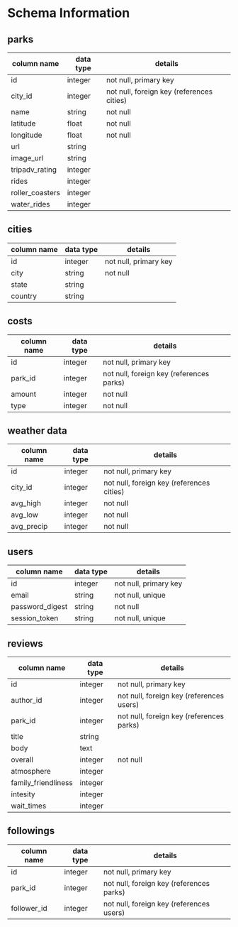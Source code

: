 # Schema Information

## parks
column name          | data type | details
---------------------|-----------|-----------------------
id                   | integer   | not null, primary key
city_id              | integer   | not null, foreign key (references cities)
name                 | string    | not null
latitude             | float     | not null
longitude            | float     | not null
url                  | string    |
image_url            | string    |
tripadv_rating       | integer   |
rides                | integer   |
roller_coasters      | integer   |
water_rides          | integer   |

## cities
column name | data type | details
------------|-----------|-----------------------
id          | integer   | not null, primary key
city        | string    | not null
state       | string    |
country     | string    |

## costs
column name | data type | details
------------|-----------|-----------------------
id          | integer   | not null, primary key
park_id     | integer   | not null, foreign key (references parks)
amount      | integer   | not null
type        | integer   | not null

## weather data
column name | data type | details
------------|-----------|-----------------------
id          | integer   | not null, primary key
city_id     | integer   | not null, foreign key (references cities)
avg_high    | integer   | not null
avg_low     | integer   | not null
avg_precip  | integer   | not null

## users
column name     | data type | details
----------------|-----------|-----------------------
id              | integer   | not null, primary key
email           | string    | not null, unique
password_digest | string    | not null
session_token   | string    | not null, unique

## reviews
column name         | data type | details
--------------------|-----------|-----------------------
id                  | integer   | not null, primary key
author_id           | integer   | not null, foreign key (references users)
park_id             | integer   | not null, foreign key (references parks)
title               | string    |
body                | text      |
overall             | integer   | not null
atmosphere          | integer   |
family_friendliness | integer   |
intesity            | integer   |
wait_times          | integer   |

## followings
column name | data type | details
------------|-----------|-----------------------
id          | integer   | not null, primary key
park_id     | integer   | not null, foreign key (references parks)
follower_id | integer   | not null, foreign key (references users)
